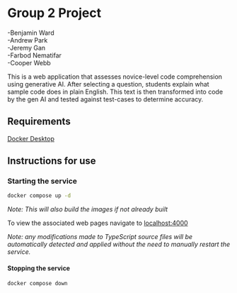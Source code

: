 # Group 2 Project

-Benjamin Ward  
-Andrew Park  
-Jeremy Gan  
-Farbod Nematifar  
-Cooper Webb

This is a web application that assesses novice-level code comprehension using generative AI. After selecting a question, students explain what sample code does in plain English. This text is then transformed into code by the gen AI and tested against test-cases to determine accuracy.

## Requirements

[Docker Desktop](https://www.docker.com/products/docker-desktop/)

## Instructions for use

### Starting the service

```sh
docker compose up -d
```

_Note: This will also build the images if not already built_

To view the associated web pages navigate to
[localhost:4000](http://localhost:4000)

_Note: any modifications made to TypeScript source files will be automatically detected and applied without the need to manually restart the service._

#### Stopping the service

```sh
docker compose down
```
